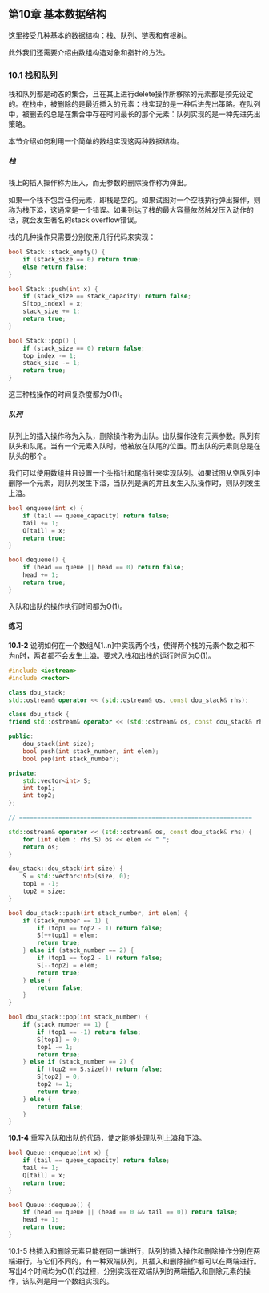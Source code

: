 ## 第10章 基本数据结构

这里接受几种基本的数据结构：栈、队列、链表和有根树。

此外我们还需要介绍由数组构造对象和指针的方法。

### 10.1 栈和队列

栈和队列都是动态的集合，且在其上进行delete操作所移除的元素都是预先设定的。在栈中，被删除的是最近插入的元素：栈实现的是一种后进先出策略。在队列中，被删去的总是在集合中存在时间最长的那个元素：队列实现的是一种先进先出策略。

本节介绍如何利用一个简单的数组实现这两种数据结构。

##### 栈

栈上的插入操作称为压入，而无参数的删除操作称为弹出。

如果一个栈不包含任何元素，即栈是空的。如果试图对一个空栈执行弹出操作，则称为栈下溢，这通常是一个错误。如果到达了栈的最大容量依然触发压入动作的话，就会发生著名的stack overflow错误。

栈的几种操作只需要分别使用几行代码来实现：

```C++
bool Stack::stack_empty() {
    if (stack_size == 0) return true;
    else return false;
}

bool Stack::push(int x) {
    if (stack_size == stack_capacity) return false;
    S[top_index] = x;
    stack_size += 1;
    return true;
}

bool Stack::pop() {
    if (stack_size == 0) return false;
    top_index -= 1;
    stack_size -= 1;
    return true;
}
```

这三种栈操作的时间复杂度都为O(1)。

##### 队列

队列上的插入操作称为入队，删除操作称为出队。出队操作没有元素参数。队列有队头和队尾。当有一个元素入队时，他被放在队尾的位置。而出队的元素则总是在队头的那个。

我们可以使用数组并且设置一个头指针和尾指针来实现队列。如果试图从空队列中删除一个元素，则队列发生下溢，当队列是满的并且发生入队操作时，则队列发生上溢。

```C++
bool enqueue(int x) {
    if (tail == queue_capacity) return false;
    tail += 1;
    Q[tail] = x;
    return true;
}

bool dequeue() {
    if (head == queue || head == 0) return false;
    head += 1;
    return true;
}
```

入队和出队的操作执行时间都为O(1)。

#### 练习

**10.1-2** 说明如何在一个数组A[1..n]中实现两个栈，使得两个栈的元素个数之和不为n时，两者都不会发生上溢。要求入栈和出栈的运行时间为O(1)。

```C++
#include <iostream>
#include <vector>

class dou_stack;
std::ostream& operator << (std::ostream& os, const dou_stack& rhs);

class dou_stack {
friend std::ostream& operator << (std::ostream& os, const dou_stack& rhs);

public:
    dou_stack(int size);
    bool push(int stack_number, int elem);
    bool pop(int stack_number);

private:
    std::vector<int> S;
    int top1;
    int top2;
};

// =================================================================

std::ostream& operator << (std::ostream& os, const dou_stack& rhs) {
    for (int elem : rhs.S) os << elem << " ";
    return os;
}

dou_stack::dou_stack(int size) {
    S = std::vector<int>(size, 0);
    top1 = -1;
    top2 = size;
}

bool dou_stack::push(int stack_number, int elem) {
    if (stack_number == 1) {
        if (top1 == top2 - 1) return false;
        S[++top1] = elem;
        return true;
    } else if (stack_number == 2) {
        if (top1 == top2 - 1) return false;
        S[--top2] = elem;
        return true;
    } else {
        return false;
    }
}

bool dou_stack::pop(int stack_number) {
    if (stack_number == 1) {
        if (top1 == -1) return false;
        S[top1] = 0;
        top1 -= 1;
        return true;
    } else if (stack_number == 2) {
        if (top2 == S.size()) return false;
        S[top2] = 0;
        top2 += 1;
        return true;
    } else {
        return false;
    }
}
```

**10.1-4** 重写入队和出队的代码，使之能够处理队列上溢和下溢。

```C++
bool Queue::enqueue(int x) {
    if (tail == queue_capacity) return false;
    tail += 1;
    Q[tail] = x;
    return true;
}

bool Queue::dequeue() {
    if (head == queue || (head == 0 && tail == 0)) return false;
    head += 1;
    return true;
}
```

10.1-5 栈插入和删除元素只能在同一端进行，队列的插入操作和删除操作分别在两端进行，与它们不同的，有一种双端队列，其插入和删除操作都可以在两端进行。写出4个时间均为O(1)的过程，分别实现在双端队列的两端插入和删除元素的操作，该队列是用一个数组实现的。



